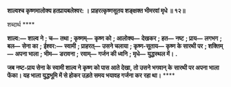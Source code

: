 **शाल्वश्च कृष्णमालोक्य हतप्रायबलेश्वर: ।** **प्राहरत्कृष्णसूतय शङ्क्षक्त भीमरवां मृधे ॥ १२॥** 

शब्दार्थ **** 

**शाल्व:—** **शाल्व ने** **; च—** **तथा** **; कृष्णम्—** **कृष्ण को** **; आलोक्य—** **देखकर** **; हत—** **नष्ट** **; प्राय—** **लगभग** **; बल—** **सेना का** **;** **ईश्वर:—** **स्वामी** **; प्राहरत्—** **उसने चलाया** **; कृष्ण-सूताय—** **कृष्ण के सारथी पर** **; शक्तिम्—** **अपना भाला** **; भीम—** **डरावना** **;** **रवाम्—** **गर्जन की ध्वनि** **; मृधे—** **युद्धस्थल में।** **.** 

**जब नष्ट-प्राय सेना के स्वामी शाल्व ने कृष्ण को पास आते देखा, तो उसने भगवान् के** **सारथी पर अपना भाला फेंका। यह भाला युद्धभूमि में से होकर उड़ते समय भयावह गर्जना कर** **रहा था।** **** 